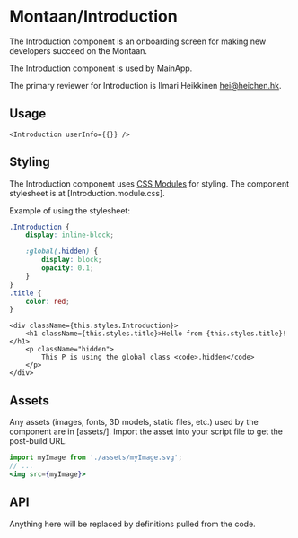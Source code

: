 # Montaan/Introduction

The Introduction component is an onboarding screen for making new developers succeed on the Montaan.

The Introduction component is used by MainApp.

The primary reviewer for Introduction is Ilmari Heikkinen <hei@heichen.hk>.

## Usage

```tsx
<Introduction userInfo={{}} />
```

## Styling

The Introduction component uses [CSS Modules](https://github.com/css-modules/css-modules) for styling. The component stylesheet is at [Introduction.module.css].

Example of using the stylesheet:

```css
.Introduction {
	display: inline-block;

	:global(.hidden) {
		display: block;
		opacity: 0.1;
	}
}
.title {
	color: red;
}
```

```tsx
<div className={this.styles.Introduction}>
	<h1 className={this.styles.title}>Hello from {this.styles.title}!</h1>
	<p className="hidden">
		This P is using the global class <code>.hidden</code>
	</p>
</div>
```

## Assets

Any assets (images, fonts, 3D models, static files, etc.) used by the component are in [assets/]. Import the asset into your script file to get the post-build URL.

```jsx
import myImage from './assets/myImage.svg';
// ...
<img src={myImage}>
```

## API

Anything here will be replaced by definitions pulled from the code.
